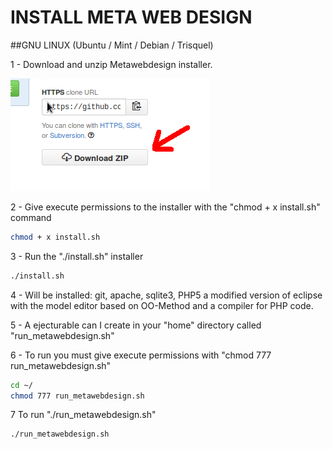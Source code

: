 # INSTALL META WEB DESIGN

##GNU LINUX (Ubuntu / Mint / Debian / Trisquel)

1 - Download and unzip Metawebdesign installer.

![Alt text](https://github.com/MetaWebDesign/Install/blob/master/art/1.png "Download")


2 - Give execute permissions to the installer with the "chmod + x install.sh" command

```bash
chmod + x install.sh
```

3 - Run the "./install.sh" installer

```bash
./install.sh
```
4 -  Will be installed: git, apache, sqlite3, PHP5 a modified version of eclipse with the model editor based on OO-Method and a compiler for PHP code.

5 - A ejecturable can I create in your "home" directory called "run_metawebdesign.sh"

6 -  To run you must give execute permissions with "chmod 777 run_metawebdesign.sh"

```bash
cd ~/
chmod 777 run_metawebdesign.sh
```

7 To run "./run_metawebdesign.sh"

```bash
./run_metawebdesign.sh
```
